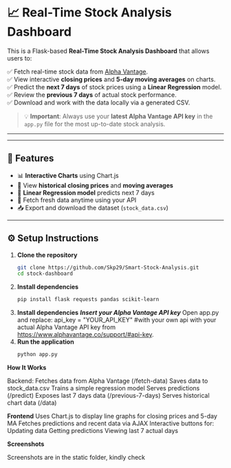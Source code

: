# 📈 Real-Time Stock Analysis Dashboard

This is a Flask-based **Real-Time Stock Analysis Dashboard** that allows users to:

✅ Fetch real-time stock data from [Alpha Vantage](https://www.alphavantage.co/).  
✅ View interactive **closing prices** and **5-day moving averages** on charts.  
✅ Predict the **next 7 days** of stock prices using a **Linear Regression** model.  
✅ Review the **previous 7 days** of actual stock performance.  
✅ Download and work with the data locally via a generated CSV.

> 💡 **Important**: Always use your **latest Alpha Vantage API key** in the `app.py` file for the most up-to-date stock analysis.

---

---

## 🚀 Features

- 📊 **Interactive Charts** using Chart.js
- 📅 View **historical closing prices** and **moving averages**
- 🤖 **Linear Regression model** predicts next 7 days
- 🔄 Fetch fresh data anytime using your API
- 📥 Export and download the dataset (`stock_data.csv`)

---

## ⚙️ Setup Instructions

1. **Clone the repository**  
   ```bash
   git clone https://github.com/Skp29/Smart-Stock-Analysis.git
   cd stock-dashboard
2. **Install dependencies**
   ```bash
   pip install flask requests pandas scikit-learn
   
3. **Install dependencies** ***Insert your Alpha Vantage API key***
  Open app.py and replace:
  api_key = "YOUR_API_KEY" #with your own api
  with your actual Alpha Vantage API key from https://www.alphavantage.co/support/#api-key.
4. **Run the application**
   ```bash
   python app.py

**How It Works**

Backend:
Fetches data from Alpha Vantage (/fetch-data)
Saves data to stock_data.csv
Trains a simple regression model
Serves predictions (/predict)
Exposes last 7 days data (/previous-7-days)
Serves historical chart data (/data)

**Frontend**
Uses Chart.js to display line graphs for closing prices and 5-day MA
Fetches predictions and recent data via AJAX
Interactive buttons for:
Updating data
Getting predictions
Viewing last 7 actual days

**Screenshots**

Screenshots are in the static folder, kindly check 
